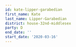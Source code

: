 ```yaml
---
id: kate-lipper-garabedian
first_name: Kate
last_name: Lipper-Garabedian
district: house-32nd-middlesex
party: D
end_date: ''
start_date: '2020-03-16'
---
```

